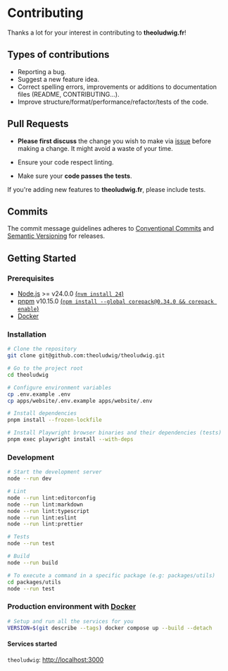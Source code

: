 # Contributing

Thanks a lot for your interest in contributing to **theoludwig.fr**!

## Types of contributions

- Reporting a bug.
- Suggest a new feature idea.
- Correct spelling errors, improvements or additions to documentation files (README, CONTRIBUTING...).
- Improve structure/format/performance/refactor/tests of the code.

## Pull Requests

- **Please first discuss** the change you wish to make via [issue](https://github.com/theoludwig/theoludwig/issues) before making a change. It might avoid a waste of your time.

- Ensure your code respect linting.

- Make sure your **code passes the tests**.

If you're adding new features to **theoludwig.fr**, please include tests.

## Commits

The commit message guidelines adheres to [Conventional Commits](https://www.conventionalcommits.org/) and [Semantic Versioning](https://semver.org/) for releases.

## Getting Started

### Prerequisites

- [Node.js](https://nodejs.org/) >= v24.0.0 [(`nvm install 24`)](https://nvm.sh)
- [pnpm](https://pnpm.io/) v10.15.0 [(`npm install --global corepack@0.34.0 && corepack enable`)](https://github.com/nodejs/corepack)
- [Docker](https://www.docker.com/)

### Installation

```sh
# Clone the repository
git clone git@github.com:theoludwig/theoludwig.git

# Go to the project root
cd theoludwig

# Configure environment variables
cp .env.example .env
cp apps/website/.env.example apps/website/.env

# Install dependencies
pnpm install --frozen-lockfile

# Install Playwright browser binaries and their dependencies (tests)
pnpm exec playwright install --with-deps
```

### Development

```sh
# Start the development server
node --run dev

# Lint
node --run lint:editorconfig
node --run lint:markdown
node --run lint:typescript
node --run lint:eslint
node --run lint:prettier

# Tests
node --run test

# Build
node --run build

# To execute a command in a specific package (e.g: packages/utils)
cd packages/utils
node --run test
```

### Production environment with [Docker](https://www.docker.com/)

```sh
# Setup and run all the services for you
VERSION=$(git describe --tags) docker compose up --build --detach
```

#### Services started

`theoludwig`: <http://localhost:3000>
